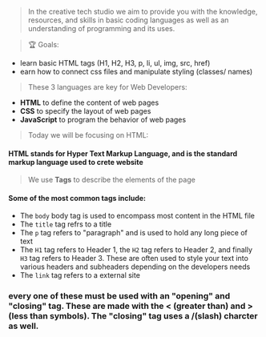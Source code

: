 > In the creative tech studio we aim to provide you with the  knowledge, resources, and skills in basic coding languages as well as an understanding of programming and its uses.

> 🏆 Goals:
- learn basic HTML tags (H1, H2, H3, p, li, ul, img, src, href)
- earn how to connect css files and manipulate styling (classes/ names)

> These 3 languages are key for Web Developers:

- **HTML** to define the content of web pages
- **CSS** to specify the layout of web pages
- **JavaScript** to program the behavior of web pages

> Today we will be focusing on HTML:

#### HTML stands for Hyper Text Markup Language, and is the standard markup language used to crete website
> We use **Tags** to describe the elements of the page

#### Some of the most common tags include:

- The ` body `  body tag is used to encompass most content in the HTML file 
- The `title` tag refrs to a title 
- The `p` tag refers to "paragraph" and is used to hold any long piece of text 
- The `H1` tag refers to Header 1, the `H2` tag refers to Header 2, and finally `H3` tag refers to Header 3. These are often used to style your text into various headers and subheaders depending on the developers needs
-  The `link` tag refers to a external site

### every one of these must be used with an "opening" and "closing" tag. These are made with the < (greater than) and > (less than symbols). The "closing" tag uses a /(slash) charcter as well.









